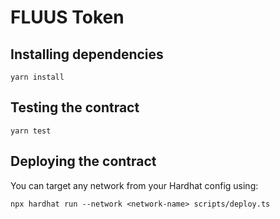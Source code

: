 # FLUUS Token 


## Installing dependencies

```
yarn install
```

## Testing the contract

```
yarn test
```

## Deploying the contract

You can target any network from your Hardhat config using:

```
npx hardhat run --network <network-name> scripts/deploy.ts
```
